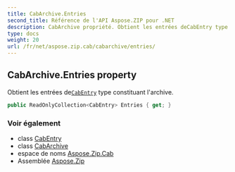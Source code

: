```yaml
---
title: CabArchive.Entries
second_title: Référence de l'API Aspose.ZIP pour .NET
description: CabArchive propriété. Obtient les entrées deCabEntry type constituant larchive.
type: docs
weight: 20
url: /fr/net/aspose.zip.cab/cabarchive/entries/
---
```

## CabArchive.Entries property

Obtient les entrées de[`CabEntry`](../../cabentry/) type constituant l'archive.

```csharp
public ReadOnlyCollection<CabEntry> Entries { get; }
```

### Voir également

* class [CabEntry](../../cabentry/)
* class [CabArchive](../)
* espace de noms [Aspose.Zip.Cab](../../cabarchive/)
* Assemblée [Aspose.Zip](../../../)


